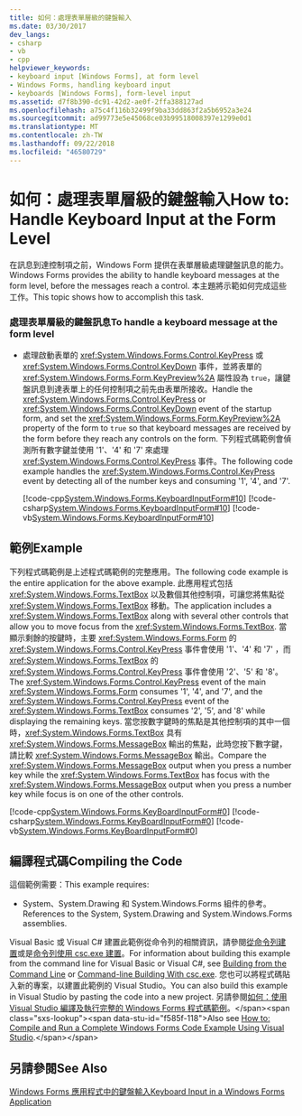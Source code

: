 ```yaml
---
title: 如何：處理表單層級的鍵盤輸入
ms.date: 03/30/2017
dev_langs:
- csharp
- vb
- cpp
helpviewer_keywords:
- keyboard input [Windows Forms], at form level
- Windows Forms, handling keyboard input
- keyboards [Windows Forms], form-level input
ms.assetid: d7f8b390-dc91-42d2-ae0f-2ffa388127ad
ms.openlocfilehash: a75c4f116b32499f9ba33dd863f2a5b6952a3e24
ms.sourcegitcommit: ad99773e5e45068ce03b99518008397e1299e0d1
ms.translationtype: MT
ms.contentlocale: zh-TW
ms.lasthandoff: 09/22/2018
ms.locfileid: "46580729"
---
```

# <a name="how-to-handle-keyboard-input-at-the-form-level"></a><span data-ttu-id="f585f-102">如何：處理表單層級的鍵盤輸入</span><span class="sxs-lookup"><span data-stu-id="f585f-102">How to: Handle Keyboard Input at the Form Level</span></span>
<span data-ttu-id="f585f-103">在訊息到達控制項之前，Windows Form 提供在表單層級處理鍵盤訊息的能力。</span><span class="sxs-lookup"><span data-stu-id="f585f-103">Windows Forms provides the ability to handle keyboard messages at the form level, before the messages reach a control.</span></span> <span data-ttu-id="f585f-104">本主題將示範如何完成這些工作。</span><span class="sxs-lookup"><span data-stu-id="f585f-104">This topic shows how to accomplish this task.</span></span>  
  
### <a name="to-handle-a-keyboard-message-at-the-form-level"></a><span data-ttu-id="f585f-105">處理表單層級的鍵盤訊息</span><span class="sxs-lookup"><span data-stu-id="f585f-105">To handle a keyboard message at the form level</span></span>  
  
-   <span data-ttu-id="f585f-106">處理啟動表單的 <xref:System.Windows.Forms.Control.KeyPress> 或 <xref:System.Windows.Forms.Control.KeyDown> 事件，並將表單的 <xref:System.Windows.Forms.Form.KeyPreview%2A> 屬性設為 `true`，讓鍵盤訊息到達表單上的任何控制項之前先由表單所接收。</span><span class="sxs-lookup"><span data-stu-id="f585f-106">Handle the <xref:System.Windows.Forms.Control.KeyPress> or <xref:System.Windows.Forms.Control.KeyDown> event of the startup form, and set the <xref:System.Windows.Forms.Form.KeyPreview%2A> property of the form to `true` so that keyboard messages are received by the form before they reach any controls on the form.</span></span> <span data-ttu-id="f585f-107">下列程式碼範例會偵測所有數字鍵並使用 '1'、'4' 和 '7' 來處理 <xref:System.Windows.Forms.Control.KeyPress> 事件。</span><span class="sxs-lookup"><span data-stu-id="f585f-107">The following code example handles the <xref:System.Windows.Forms.Control.KeyPress> event by detecting all of the number keys and consuming '1', '4', and '7'.</span></span>  
  
     [!code-cpp[System.Windows.Forms.KeyboardInputForm#10](../../../samples/snippets/cpp/VS_Snippets_Winforms/System.Windows.Forms.KeyboardInputForm/cpp/form1.cpp#10)]
     [!code-csharp[System.Windows.Forms.KeyboardInputForm#10](../../../samples/snippets/csharp/VS_Snippets_Winforms/System.Windows.Forms.KeyboardInputForm/CS/form1.cs#10)]
     [!code-vb[System.Windows.Forms.KeyboardInputForm#10](../../../samples/snippets/visualbasic/VS_Snippets_Winforms/System.Windows.Forms.KeyboardInputForm/VB/form1.vb#10)]  
  
## <a name="example"></a><span data-ttu-id="f585f-108">範例</span><span class="sxs-lookup"><span data-stu-id="f585f-108">Example</span></span>  
 <span data-ttu-id="f585f-109">下列程式碼範例是上述程式碼範例的完整應用。</span><span class="sxs-lookup"><span data-stu-id="f585f-109">The following code example is the entire application for the above example.</span></span> <span data-ttu-id="f585f-110">此應用程式包括 <xref:System.Windows.Forms.TextBox> 以及數個其他控制項，可讓您將焦點從 <xref:System.Windows.Forms.TextBox> 移動。</span><span class="sxs-lookup"><span data-stu-id="f585f-110">The application includes a <xref:System.Windows.Forms.TextBox> along with several other controls that allow you to move focus from the <xref:System.Windows.Forms.TextBox>.</span></span> <span data-ttu-id="f585f-111">當顯示剩餘的按鍵時，主要 <xref:System.Windows.Forms.Form> 的 <xref:System.Windows.Forms.Control.KeyPress> 事件會使用 '1'、'4' 和 '7' ，而 <xref:System.Windows.Forms.TextBox> 的 <xref:System.Windows.Forms.Control.KeyPress> 事件會使用 '2'、'5' 和 '8'。</span><span class="sxs-lookup"><span data-stu-id="f585f-111">The <xref:System.Windows.Forms.Control.KeyPress> event of the main <xref:System.Windows.Forms.Form> consumes '1', '4', and '7', and the <xref:System.Windows.Forms.Control.KeyPress> event of the <xref:System.Windows.Forms.TextBox> consumes '2', '5', and '8' while displaying the remaining keys.</span></span> <span data-ttu-id="f585f-112">當您按數字鍵時的焦點是其他控制項的其中一個時，<xref:System.Windows.Forms.TextBox> 具有 <xref:System.Windows.Forms.MessageBox> 輸出的焦點，此時您按下數字鍵，請比較 <xref:System.Windows.Forms.MessageBox> 輸出。</span><span class="sxs-lookup"><span data-stu-id="f585f-112">Compare the <xref:System.Windows.Forms.MessageBox> output when you press a number key while the <xref:System.Windows.Forms.TextBox> has focus with the <xref:System.Windows.Forms.MessageBox> output when you press a number key while focus is on one of the other controls.</span></span>  
  
 [!code-cpp[System.Windows.Forms.KeyBoardInputForm#0](../../../samples/snippets/cpp/VS_Snippets_Winforms/System.Windows.Forms.KeyboardInputForm/cpp/form1.cpp#0)]
 [!code-csharp[System.Windows.Forms.KeyBoardInputForm#0](../../../samples/snippets/csharp/VS_Snippets_Winforms/System.Windows.Forms.KeyboardInputForm/CS/form1.cs#0)]
 [!code-vb[System.Windows.Forms.KeyBoardInputForm#0](../../../samples/snippets/visualbasic/VS_Snippets_Winforms/System.Windows.Forms.KeyboardInputForm/VB/form1.vb#0)]  
  
## <a name="compiling-the-code"></a><span data-ttu-id="f585f-113">編譯程式碼</span><span class="sxs-lookup"><span data-stu-id="f585f-113">Compiling the Code</span></span>  
 <span data-ttu-id="f585f-114">這個範例需要：</span><span class="sxs-lookup"><span data-stu-id="f585f-114">This example requires:</span></span>  
  
-   <span data-ttu-id="f585f-115">System、System.Drawing 和 System.Windows.Forms 組件的參考。</span><span class="sxs-lookup"><span data-stu-id="f585f-115">References to the System, System.Drawing and System.Windows.Forms assemblies.</span></span>  
  
 <span data-ttu-id="f585f-116">Visual Basic 或 Visual C# 建置此範例從命令列的相關資訊，請參閱[從命令列建置](~/docs/visual-basic/reference/command-line-compiler/building-from-the-command-line.md)或是[命令列使用 csc.exe 建置](~/docs/csharp/language-reference/compiler-options/command-line-building-with-csc-exe.md)。</span><span class="sxs-lookup"><span data-stu-id="f585f-116">For information about building this example from the command line for Visual Basic or Visual C#, see [Building from the Command Line](~/docs/visual-basic/reference/command-line-compiler/building-from-the-command-line.md) or [Command-line Building With csc.exe](~/docs/csharp/language-reference/compiler-options/command-line-building-with-csc-exe.md).</span></span> <span data-ttu-id="f585f-117">您也可以將程式碼貼入新的專案，以建置此範例的 Visual Studio。</span><span class="sxs-lookup"><span data-stu-id="f585f-117">You can also build this example in Visual Studio by pasting the code into a new project.</span></span>  <span data-ttu-id="f585f-118">另請參閱[如何：使用 Visual Studio 編譯及執行完整的 Windows Forms 程式碼範例](https://msdn.microsoft.com/library/Bb129228\(v=vs.110\))。</span><span class="sxs-lookup"><span data-stu-id="f585f-118">Also see [How to: Compile and Run a Complete Windows Forms Code Example Using Visual Studio](https://msdn.microsoft.com/library/Bb129228\(v=vs.110\)).</span></span>  
  
## <a name="see-also"></a><span data-ttu-id="f585f-119">另請參閱</span><span class="sxs-lookup"><span data-stu-id="f585f-119">See Also</span></span>  
 [<span data-ttu-id="f585f-120">Windows Forms 應用程式中的鍵盤輸入</span><span class="sxs-lookup"><span data-stu-id="f585f-120">Keyboard Input in a Windows Forms Application</span></span>](../../../docs/framework/winforms/keyboard-input-in-a-windows-forms-application.md)

